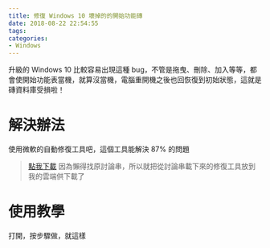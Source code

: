 ```yaml
---
title: 修復 Windows 10 壞掉的的開始功能磚
date: 2018-08-22 22:54:55
tags:
categories:
- Windows
---
```

升級的 Windows 10 比較容易出現這種 bug，不管是拖曳、刪除、加入等等，都會使開始功能表當機，就算沒當機，電腦重開機之後也回恢復到初始狀態，這就是磚資料庫受損啦！
<!--more-->
# 解決辦法
使用微軟的自動修復工具吧，這個工具能解決 87% 的問題
> [點我下載](https://1drv.ms/u/s!At0xpJmW4uV6hgSNZrQb-YD9Cz_i)
> 因為懶得找原討論串，所以就把從討論串載下來的修復工具放到我的雲端供下載了

# 使用教學
打開，按步驟做，就這樣
